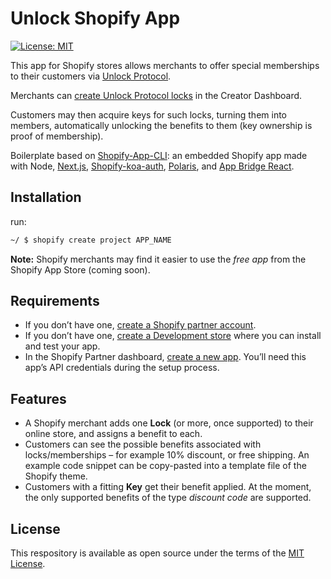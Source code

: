 # Unlock Shopify App

[![License: MIT](https://img.shields.io/badge/License-MIT-green.svg)](LICENSE.md)

This app for Shopify stores allows merchants to offer special memberships to their customers via [Unlock Protocol](https://github.com/unlock-protocol).

Merchants can [create Unlock Protocol locks](https://app.unlock-protocol.com/dashboard) in the Creator Dashboard.

Customers may then acquire keys for such locks, turning them into members, automatically unlocking the benefits to them (key ownership is proof of membership).

Boilerplate based on [Shopify-App-CLI](https://github.com/Shopify/shopify-app-cli): an embedded Shopify app made with Node, [Next.js](https://nextjs.org/), [Shopify-koa-auth](https://github.com/Shopify/quilt/tree/master/packages/koa-shopify-auth), [Polaris](https://github.com/Shopify/polaris-react), and [App Bridge React](https://shopify.dev/tools/app-bridge/react-components).

## Installation

run:

```sh
~/ $ shopify create project APP_NAME
```

**Note:** Shopify merchants may find it easier to use the _free app_ from the Shopify App Store (coming soon).

## Requirements

- If you don’t have one, [create a Shopify partner account](https://partners.shopify.com/signup).
- If you don’t have one, [create a Development store](https://help.shopify.com/en/partners/dashboard/development-stores#create-a-development-store) where you can install and test your app.
- In the Shopify Partner dashboard, [create a new app](https://help.shopify.com/en/api/tools/partner-dashboard/your-apps#create-a-new-app). You’ll need this app’s API credentials during the setup process.

## Features

- A Shopify merchant adds one **Lock** (or more, once supported) to their online store, and assigns a benefit to each.
- Customers can see the possible benefits associated with locks/memberships – for example 10% discount, or free shipping. An example code snippet can be copy-pasted into a template file of the Shopify theme.
- Customers with a fitting **Key** get their benefit applied. At the moment, the only supported benefits of the type _discount code_ are supported.

## License

This respository is available as open source under the terms of the [MIT License](https://opensource.org/licenses/MIT).
